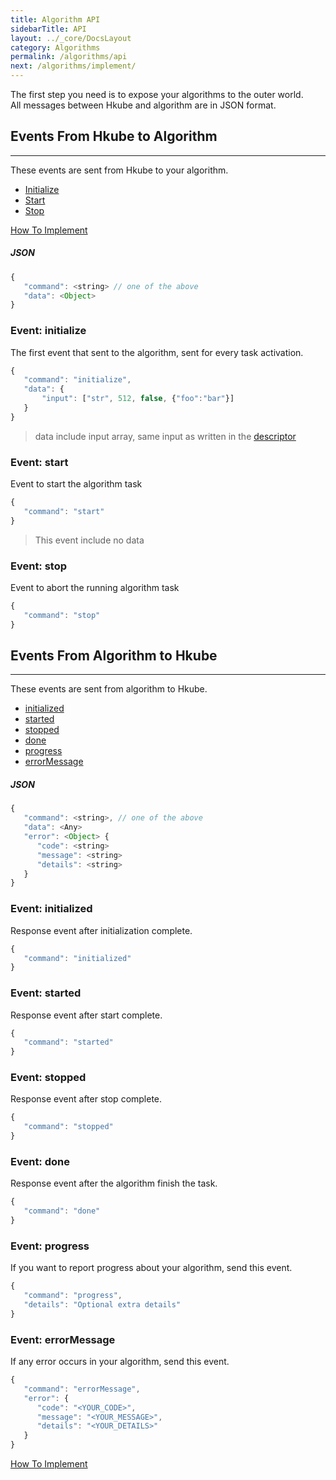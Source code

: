```yaml
---
title: Algorithm API
sidebarTitle: API
layout: ../_core/DocsLayout
category: Algorithms
permalink: /algorithms/api
next: /algorithms/implement/
---
```


The first step you need is to expose your algorithms to the outer world.     
All messages between Hkube and algorithm are in JSON format.

## Events From Hkube to Algorithm
---

These events are sent from Hkube to your algorithm.

-  [Initialize](#event-initialize)
-  [Start](#event-start)
-  [Stop](#event-stop)

[How To Implement](/algorithms/implement/#handle-messages)

##### *JSON*
```js
{
   "command": <string> // one of the above
   "data": <Object>
}
```

### Event: initialize

The first event that sent to the algorithm, sent for every task activation.

```js
{
   "command": "initialize",
   "data": {
       "input": ["str", 512, false, {"foo":"bar"}]
   }
}
```
> data include input array, same input as written in the [descriptor](/learn/input/)

### Event: start

Event to start the algorithm task

```js
{
   "command": "start"
}
```

> This event include no data

### Event: stop

Event to abort the running algorithm task

```js
{
   "command": "stop"
}
```

## Events From Algorithm to Hkube
---

These events are sent from algorithm to Hkube.

-  [initialized](#event-initialized)
-  [started](#event-started)
-  [stopped](#event-stopped)
-  [done](#event-done)
-  [progress](#event-progress)
-  [errorMessage](#event-errorMessage)

##### *JSON*
```js
{
   "command": <string>, // one of the above
   "data": <Any>
   "error": <Object> {
      "code": <string>
      "message": <string>
      "details": <string>
   }
}
```

### Event: initialized

Response event after initialization complete.  

```js
{
   "command": "initialized"
}
```

### Event: started

Response event after start complete.  

```js
{
   "command": "started"
}
```

### Event: stopped

Response event after stop complete.  

```js
{
   "command": "stopped"
}
```

### Event: done

Response event after the algorithm finish the task. 

```js
{
   "command": "done"
}
```

### Event: progress

If you want to report progress about your algorithm, send this event.

```js
{
   "command": "progress",
   "details": "Optional extra details"
}
```

### Event: errorMessage

If any error occurs in your algorithm, send this event.

```js
{
   "command": "errorMessage",
   "error": {
      "code": "<YOUR_CODE>",
      "message": "<YOUR_MESSAGE>",
      "details": "<YOUR_DETAILS>"
   }
}
```
[How To Implement](/algorithms/implement/#handle-errors)
